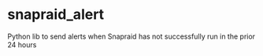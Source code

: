 # snapraid_alert
Python lib to send alerts when Snapraid has not successfully run in the prior 24 hours
